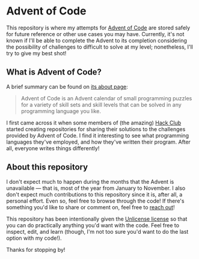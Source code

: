 # Advent of Code

This repository is where my attempts for [Advent of Code](https://adventofcode.com) are stored safely for future reference or other use cases you may have. Currently, it's not known if I'll be able to complete the Advent to its completion considering the possibility of challenges to difficult to solve at my level; nonetheless, I'll try to give my best shot!

## What is Advent of Code?

A brief summary can be found on [its about page](https://adventofcode.com/about):

> Advent of Code is an Advent calendar of small programming puzzles for a variety of skill sets and skill levels that can be solved in any programming language you like.

I first came across it when some members of (the amazing) [Hack Club](https://hackclub.com) started creating repositories for sharing their solutions to the challenges provided by Advent of Code. I find it interesting to see what programming languages they've employed, and how they've written their program. After all, everyone writes things differently!

## About this repository

I don't expect much to happen during the months that the Advent is unavailable — that is, most of the year from January to November. I also don't expect much contributions to this repository since it is, after all, a personal effort. Even so, feel free to browse through the code! If there's something you'd like to share or comment on, feel free to [reach out](mailto:hello@arashnrim.me)!

This repository has been intentionally given the [Unlicense license](https://unlicense.org) so that you can do practically anything you'd want with the code. Feel free to inspect, edit, and learn (though, I'm not too sure you'd want to do the last option with my code!).

Thanks for stopping by!
